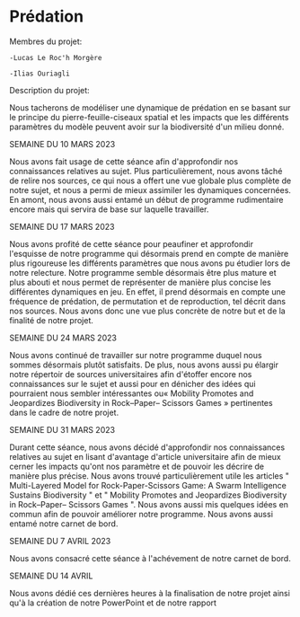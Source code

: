 # Prédation
  Membres du projet:
  
    -Lucas Le Roc'h Morgère
    
    -Ilias Ouriagli
    
  Description du projet:
  
   Nous tacherons de modéliser une dynamique de prédation en se basant sur le principe du pierre-feuille-ciseaux spatial et les impacts que les différents paramètres du modèle peuvent avoir sur la biodiversité d'un milieu donné.
    
 SEMAINE DU 10 MARS 2023
 
  Nous avons fait usage de cette séance afin d'approfondir nos connaissances relatives au sujet. Plus particulièrement, nous avons tâché de relire nos sources, ce qui nous a offert une vue globale plus complète de notre sujet, et nous a permi de mieux assimiler les dynamiques concernées. En amont, nous avons aussi entamé un début de programme rudimentaire encore mais qui servira de base sur laquelle travailler.
 
SEMAINE DU 17 MARS 2023

  Nous avons profité de cette séance pour peaufiner et approfondir l'esquisse de notre programme qui désormais prend en compte de manière plus rigoureuse les différents paramètres que nous avons pu étudier lors de notre relecture. Notre programme semble désormais être plus mature et plus abouti et nous permet de représenter de manière plus concise les différentes dynamiques en jeu. En effet, il prend désormais en compte une fréquence de prédation, de permutation et de reproduction, tel décrit dans nos sources. Nous avons donc une vue plus concrète de notre but et de la finalité de notre projet.

SEMAINE DU 24 MARS 2023

  Nous avons continué de travailler sur notre programme duquel nous sommes désormais plutôt satisfaits. De plus, nous avons aussi pu élargir notre répertoir de sources universitaires afin d'étoffer encore nos connaissances sur le sujet et aussi pour en dénicher des idées qui pourraient nous sembler intéressantes ou« Mobility Promotes and Jeopardizes Biodiversity in Rock–Paper–
Scissors Games » pertinentes dans le cadre de notre projet. 

SEMAINE DU 31 MARS 2023

  Durant cette séance, nous avons décidé d'approfondir nos connaissances relatives au sujet en lisant d'avantage d'article universitaire afin de mieux cerner les impacts qu'ont nos paramètre et de pouvoir les décrire de manière plus précise. Nous avons trouvé particulièrement utile les articles " Multi-Layered Model for Rock-Paper-Scissors Game: A Swarm Intelligence Sustains Biodiversity " et " Mobility Promotes and Jeopardizes Biodiversity in Rock–Paper–
Scissors Games ". Nous avons aussi mis quelques idées en commun afin de pouvoir améliorer notre programme. Nous avons aussi entamé notre carnet de bord.

SEMAINE DU 7 AVRIL 2023

  Nous avons consacré cette séance à l'achévement de notre carnet de bord. 
  
SEMAINE DU 14 AVRIL
 
  Nous avons dédié ces dernières heures à la finalisation de notre projet ainsi qu'à la création de notre PowerPoint et de notre rapport
